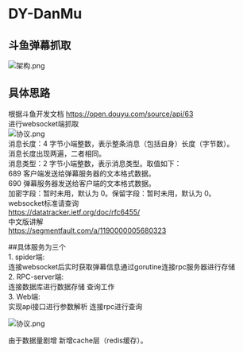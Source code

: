 # DY-DanMu

## 斗鱼弹幕抓取
![架构.png](https://github.com/xiaxichen/DY-DanMu/blob/master/doc/%E5%BE%AE%E6%9C%8D%E5%8A%A1%E6%9E%B6%E6%9E%84%E5%9B%BE.png)

## 具体思路

根据斗鱼开发文档 https://open.douyu.com/source/api/63  
进行websocket端抓取  
![协议.png](https://github.com/xiaxichen/DY-DanMu/blob/master/doc/%E5%8D%8F%E8%AE%AE.png)  
消息长度：4 字节小端整数，表示整条消息（包括自身）长度（字节数）。  
消息长度出现两遍，二者相同。  
消息类型：2 字节小端整数，表示消息类型。取值如下：  
689 客户端发送给弹幕服务器的文本格式数据。  
690 弹幕服务器发送给客户端的文本格式数据。  
加密字段：暂时未用，默认为 0。保留字段：暂时未用，默认为 0。  
websocket标准请查询  
https://datatracker.ietf.org/doc/rfc6455/  
中文版讲解  
https://segmentfault.com/a/1190000005680323  

##具体服务为三个   
    1. spider端:  
        连接websocket后实时获取弹幕信息通过gorutine连接rpc服务器进行存储  
    2. RPC-server端:  
        连接数据库进行数据存储 查询工作  
    3. Web端:  
        实现api接口进行参数解析 连接rpc进行查询  

![协议.png](https://github.com/xiaxichen/DY-DanMu/blob/master/doc/%E6%B5%81%E7%A8%8B%E5%9B%BE.png)

由于数据量剧增 新增cache层（redis缓存）。 